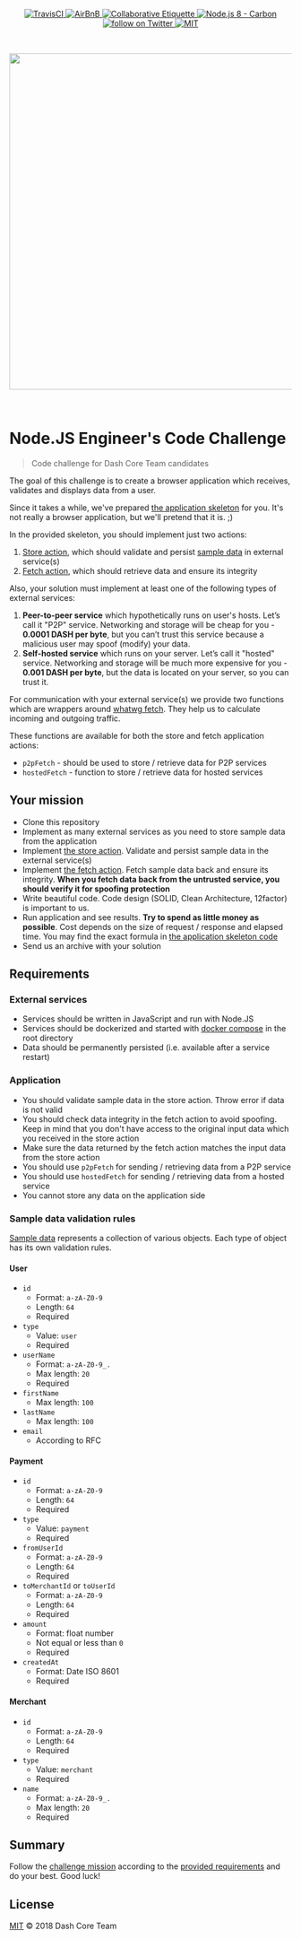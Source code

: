 <p align="center">
	<a href="https://travis-ci.com/gaboesquivel/dash-challenge">
		<img src="https://travis-ci.com/dashevo/node.js-engineer-code-challenge.svg?branch=master" alt="TravisCI">
	</a>
	<a href="https://github.com/airbnb/javascript">
		<img src="https://img.shields.io/badge/code%20style-airbnb-brightgreen.svg" alt="AirBnB">
	</a>
	<a href="https://git.io/col">
		<img src="https://img.shields.io/badge/%E2%9C%93-collaborative_etiquette-brightgreen.svg" alt="Collaborative Etiquette">
	</a>
	<a href="https://nodejs.org/en/blog/release/v8.0.0/">
		<img src="https://img.shields.io/badge/node%20version-carbon-brightgreen.svg" alt="Node.js 8 - Carbon">
	</a>
	<a href="https://twitter.com/intent/follow?screen_name=dashpay">
		<img src="https://img.shields.io/twitter/follow/dashpay.svg?style=social&logo=twitter" alt="follow on Twitter">
	</a>
	<a href="#">
		<img src="https://img.shields.io/dub/l/vibe-d.svg" alt="MIT">
	</a>
</p>


<p>&nbsp;</p>

<p align="center">
	<a href="https://dash.org">
		<img src="https://www.dash.org/assets/img/graphics/rgb-for-screens/dash_logo_2018_rgb_for_screens.svg" width="600">
	</a>
</p>

<p>&nbsp;</p>

# Node.JS Engineer's Code Challenge

> Code challenge for Dash Core Team candidates

The goal of this challenge is to create a browser application which receives,
validates and displays data from a user.

Since it takes a while, we've prepared [the application skeleton](application) for you.
It's not really a browser application, but we'll pretend that it is. ;)

In the provided skeleton, you should implement just two actions:
  1. [Store action](application/actions/storeActionFactory.js), which should validate and persist
     [sample data](application/data.json) in external service(s)
  2. [Fetch action](application/actions/fetchActionFactory.js), which should retrieve data
     and ensure its integrity

Also, your solution must implement at least one of the following types of external services:
  1. **Peer-to-peer service** which hypothetically runs on user's hosts. Let’s call it "P2P" service.
     Networking and storage will be cheap for you - **0.0001 DASH per byte**, but you can’t trust
     this service because a malicious user may spoof (modify) your data.
  2. **Self-hosted service** which runs on your server. Let’s call it "hosted" service.
     Networking and storage will be much more expensive for you - **0.001 DASH per byte**, but the data is
     located on your server, so you can trust it.

For communication with your external service(s) we provide two functions
which are wrappers around [whatwg fetch](https://fetch.spec.whatwg.org/).
They help us to calculate incoming and outgoing traffic.

These functions are available for both the store and fetch application actions:
  - `p2pFetch` - should be used to store / retrieve data for P2P services
  - `hostedFetch` - function to store / retrieve data for hosted services

## Your mission

 - Clone this repository
 - Implement as many external services as you need to store sample data from the application
 - Implement [the store action](application/actions/storeActionFactory.js). Validate and persist sample data
   in the external service(s)
 - Implement [the fetch action](application/actions/fetchActionFactory.js). Fetch sample data back and ensure its 
   integrity. **When you fetch data back from the untrusted service, you should verify it for spoofing protection**
 - Write beautiful code. Code design (SOLID, Clean Architecture, 12factor) is important to us.
 - Run application and see results. **Try to spend as little money as possible**. Cost depends on the size
   of request / response and elapsed time. You may find the exact formula in
   [the application skeleton code](application/lib/calculateExpenses.js)
 - Send us an archive with your solution

## Requirements

### External services
 - Services should be written in JavaScript and run with Node.JS
 - Services should be dockerized and started with [docker compose](docker-compose.yml) in the root directory
 - Data should be permanently persisted (i.e. available after a service restart)

### Application
 - You should validate sample data in the store action. Throw error if data is not valid
 - You should check data integrity in the fetch action to avoid spoofing. Keep in mind that you don't have access to the original input data which you received in the store action
 - Make sure the data returned by the fetch action matches the input data from the store action
 - You should use `p2pFetch` for sending / retrieving data from a P2P service
 - You should use `hostedFetch` for sending / retrieving data from a hosted service
 - You cannot store any data on the application side

### Sample data validation rules

[Sample data](application/data.json) represents a collection of various objects.
Each type of object has its own validation rules.

#### User

- `id`
   - Format: `a-zA-Z0-9`
   - Length: `64`
   - Required
- `type`
   - Value: `user`
   - Required
- `userName`
   - Format: `a-zA-Z0-9_.`
   - Max length: `20`
   - Required
- `firstName`
   - Max length: `100`
- `lastName`
   - Max length: `100`
- `email`
   - According to RFC

#### Payment

- `id`
   - Format: `a-zA-Z0-9`
   - Length: `64`
   - Required
- `type`
   - Value: `payment`
   - Required 
- `fromUserId`
   - Format: `a-zA-Z0-9`
   - Length: `64`
   - Required
- `toMerchantId` or `toUserId`
   - Format: `a-zA-Z0-9`
   - Length: `64`
   - Required
- `amount`
   - Format: float number
   - Not equal or less than `0`
   - Required
- `createdAt`
   - Format: Date ISO 8601
   - Required

#### Merchant

- `id`
   - Format: `a-zA-Z0-9`
   - Length: `64`
   - Required
- `type`
   - Value: `merchant`
   - Required
- `name`
   - Format: `a-zA-Z0-9_.`
   - Max length: `20`
   - Required

## Summary

Follow the [challenge mission](#your-mission) according to the [provided requirements](#requirements) and do your 
best. Good luck!

## License

[MIT](LICENSE) © 2018 Dash Core Team
